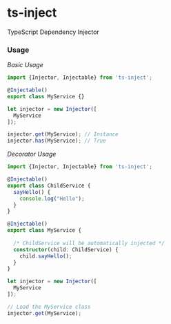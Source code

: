 # ts-inject
TypeScript Dependency Injector

### Usage

*Basic Usage*

```ts
import {Injector, Injectable} from 'ts-inject';

@Injectable()
export class MyService {}

let injector = new Injector([
  MyService
]);

injector.get(MyService); // Instance
injector.has(MyService); // True
```

*Decorator Usage*

```ts
import {Injector, Injectable} from 'ts-inject';

@Injectable()
export class ChildService { 
  sayHello() {
    console.log("Hello");
  }
}

@Injectable()
export class MyService {
  
  /* ChildService will be automatically injected */
  constructor(child: ChildService) {
    child.sayHello();
  }
}

let injector = new Injector([
  MyService
]);

// Load the MyService class
injector.get(MyService);

```
